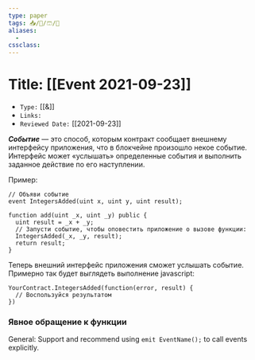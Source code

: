 ```yaml
---
type: paper
tags: 📥️/📜️/🩳/🗿
aliases:
  - 
cssclass: 
---
```




# Title: **[[Event 2021-09-23]]**
- `Type:` [[&]]
- `Links:`
- `Reviewed Date:` [[2021-09-23]]

**_Событие_** — это способ, которым контракт сообщает внешнему интерфейсу приложения, что в блокчейне произошло некое событие. Интерфейс может «услышать» определенные события и выполнить заданное действие по его наступлении.

Пример:

```solidity
// Объяви событие
event IntegersAdded(uint x, uint y, uint result);

function add(uint _x, uint _y) public {
  uint result = _x + _y;
  // Запусти событие, чтобы оповестить приложение о вызове функции:
  IntegersAdded(_x, _y, result);
  return result;
}
```

Теперь внешний интерфейс приложения сможет услышать событие. Примерно так будет выглядеть выполнение javascript:

```solidity
YourContract.IntegersAdded(function(error, result) {
  // Воспользуйся результатом
})
```

### Явное обращение к функции 
General: Support and recommend using `emit EventName();` to call events explicitly.